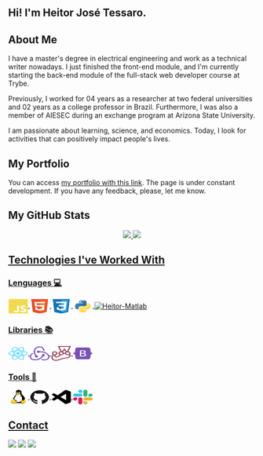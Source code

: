 ## Hi! I'm Heitor José Tessaro. 

## About Me
I have a master's degree in electrical engineering and work as a technical writer nowadays. I just finished the front-end module, and I'm currently starting the back-end module of the full-stack web developer course at Trybe. 

Previously, I worked for 04 years as a researcher at two federal universities and 02 years as a college professor in Brazil. Furthermore, I was also a member of AIESEC during an exchange program at Arizona State University.

I am passionate about learning, science, and economics. Today, I look for activities that can positively impact people's lives.

## My Portfolio
You can access [my portfolio with this link](https://portifolio-kappa-dun.vercel.app/). The page is under constant development. If you have any feedback, please, let me know.

## My GitHub Stats
<div align="center">
  <a href="https://github.com/heitortessaro">
  <img height="180em" src="https://github-readme-stats.vercel.app/api?username=heitortessaro&show_icons=true&theme=dark&include_all_commits=true&count_private=true"/>
  <img height="180em" src="https://github-readme-stats.vercel.app/api/top-langs/?username=heitortessaro&layout=compact&langs_count=7&theme=dark"/>
</div>
  
## Technologies I've Worked With
  <div style="display: inline_block"></div> 
  <h3>Lenguages 💻</h3>
  <div>
    <img align="center" alt="Heitor-Js" height="30" width="40" src="https://raw.githubusercontent.com/devicons/devicon/master/icons/javascript/javascript-plain.svg">
    <img align="center" alt="Heitor-HTML" height="30" width="40" src="https://raw.githubusercontent.com/devicons/devicon/master/icons/html5/html5-original.svg">
    <img align="center" alt="Heitor-CSS" height="30" width="40" src="https://raw.githubusercontent.com/devicons/devicon/master/icons/css3/css3-original.svg">
    <img align="center" alt="Heitor-Python" height="30" width="40" src="https://raw.githubusercontent.com/devicons/devicon/master/icons/python/python-original.svg">
    <img align="center" alt="Heitor-Matlab" height="30" width="40" src="https://cdn.jsdelivr.net/gh/devicons/devicon/icons/matlab/matlab-original.svg">
  </div> 
  <h3>Libraries 📚</h3>
  <div>
    <img align="center" alt="Heitor-React" height="30" width="40" src="https://raw.githubusercontent.com/devicons/devicon/master/icons/react/react-original.svg"> 
    <img align="center" alt="Heitor-Redux" height="30" width="40" src="https://raw.githubusercontent.com/devicons/devicon/master/icons/redux/redux-original.svg"> 
    <img align="center" alt="Heitor-Jest" height="30" width="40" src="https://raw.githubusercontent.com/devicons/devicon/master/icons/jest/jest-plain.svg"> 
    <img align="center" alt="Heitor-Bootstrap" height="30" width="40" src="https://raw.githubusercontent.com/devicons/devicon/master/icons/bootstrap/bootstrap-plain.svg"> 
  </div> 
  <h3>Tools 🔧</h3>
  <div>
    <img align="center" alt="Heitor-Linux" height="30" width="40" src="https://raw.githubusercontent.com/devicons/devicon/master/icons/linux/linux-original.svg"> 
    <img align="center" alt="Heitor-Github" height="30" width="40" src="https://raw.githubusercontent.com/devicons/devicon/master/icons/github/github-original.svg"> 
    <img align="center" alt="Heitor-VScode" height="30" width="40" src="https://raw.githubusercontent.com/devicons/devicon/master/icons/vscode/vscode-plain.svg"> 
    <img align="center" alt="Heitor-Slack" height="30" width="40" src="https://raw.githubusercontent.com/devicons/devicon/master/icons/slack/slack-original.svg"> 
  </div>

 ## Contact
<div style="display: inline_block">  
  <a href = "mailto:heitor.j.tessaro@gmail.com"><img src="https://img.shields.io/badge/Gmail-D14836?style=for-the-badge&logo=gmail&logoColor=white" target="_blank"></a>
  <a href="https://www.linkedin.com/in/heitortessaro" target="_blank"><img src="https://img.shields.io/badge/-LinkedIn-%230077B5?style=for-the-badge&logo=linkedin&logoColor=white" target="_blank"></a> 
  <a href="https://trybecourse.slack.com/team/U02L4SMMNGN" target="_blank"><img src="https://img.shields.io/badge/Slack-4A154B?style=for-the-badge&logo=slack&logoColor=white" target="_blank"></a> 
</div>
